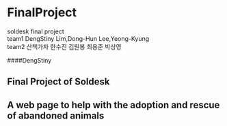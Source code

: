# FinalProject
soldesk final project <br>
team1 DengStiny Lim,Dong-Hun Lee,Yeong-Kyung  <br>
team2 산책가자 한수진 김원봉 최용준 박상영 


####DengStiny

## Final Project of Soldesk
## A web page to help with the adoption and rescue of abandoned animals
